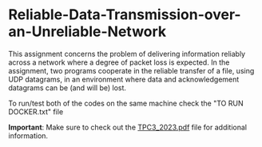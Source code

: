 # Reliable-Data-Transmission-over-an-Unreliable-Network
This assignment concerns the problem of delivering information reliably across a network where a degree of packet loss is expected. In the assignment, two programs cooperate in the reliable transfer of a file, using UDP datagrams, in an environment where data and acknowledgement datagrams can be (and will be) lost.  

To run/test both of the codes on the same machine check the "TO RUN DOCKER.txt" file

**Important**: Make sure to check out the [TPC3_2023.pdf](./TPC3_2023.pdf) file for additional information.
